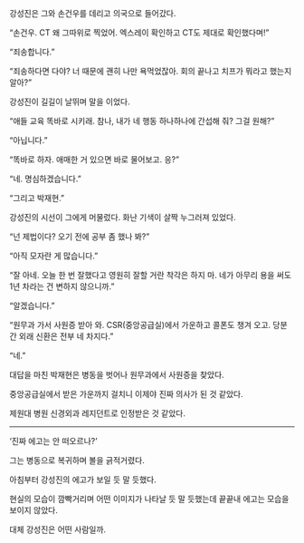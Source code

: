 강성진은 그와 손건우를 데리고 의국으로 들어갔다.

“손건우. CT 왜 그따위로 찍었어. 엑스레이 확인하고 CT도 제대로 확인했다며!”

“죄송합니다.”

“죄송하다면 다야? 너 때문에 괜히 나만 욕먹었잖아. 회의 끝나고 치프가 뭐라고 했는지 알아?”

강성진이 길길이 날뛰며 말을 이었다.

“애들 교육 똑바로 시키래. 참나, 내가 네 행동 하나하나에 간섭해 줘? 그걸 원해?”

“아닙니다.”

“똑바로 하자. 애매한 거 있으면 바로 물어보고. 응?”

“네. 명심하겠습니다.”

“그리고 박재현.”

강성진의 시선이 그에게 머물렀다. 화난 기색이 살짝 누그러져 있었다.

“넌 제법이다? 오기 전에 공부 좀 했나 봐?”

“아직 모자란 게 많습니다.”

“잘 아네. 오늘 한 번 잘했다고 영원히 잘할 거란 착각은 하지 마. 네가 아무리 용을 써도 1년 차라는 건 변하지 않으니까.”

“알겠습니다.”

“원무과 가서 사원증 받아 와. CSR(중앙공급실)에서 가운하고 콜폰도 챙겨 오고. 당분간 외래 신환은 전부 네 차지다.”

“네.”

대답을 마친 박재현은 병동을 벗어나 원무과에서 사원증을 찾았다.

중앙공급실에서 받은 가운까지 걸치니 이제야 진짜 의사가 된 것 같았다.

제원대 병원 신경외과 레지던트로 인정받은 것 같았다.

* * *

‘진짜 에고는 안 떠오르나?’

그는 병동으로 복귀하며 볼을 긁적거렸다.

아침부터 강성진의 에고가 보일 듯 말 듯했다.

현실의 모습이 깜빡거리며 어떤 이미지가 나타날 듯 말 듯했는데 끝끝내 에고는 모습을 보이지 않았다.

대체 강성진은 어떤 사람일까.
